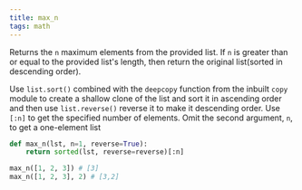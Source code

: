 ```yaml
---
title: max_n
tags: math
---
```

Returns the `n` maximum elements from the provided list. If `n` is greater than or equal to the provided list's length, then return the original list(sorted in descending order).

Use `list.sort()` combined with the `deepcopy` function from the inbuilt `copy` module to create a shallow clone of the list and sort it in ascending order and then use `list.reverse()` reverse it to make it descending order. Use `[:n]` to get the specified number of elements. Omit the second argument, `n`, to get a one-element list

```python
def max_n(lst, n=1, reverse=True):
    return sorted(lst, reverse=reverse)[:n]
```

```python
max_n([1, 2, 3]) # [3]
max_n([1, 2, 3], 2) # [3,2]
```
